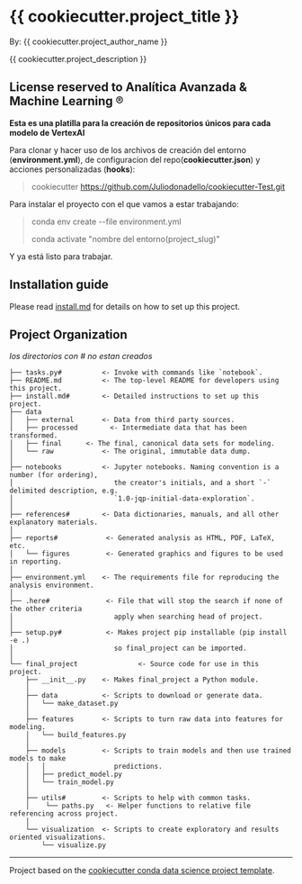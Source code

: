 # {{ cookiecutter.project_title }}

By: {{ cookiecutter.project_author_name }}

{{ cookiecutter.project_description }}

##  License reserved to Analítica Avanzada & Machine Learning ®

**Esta es una platilla para la creación de repositorios únicos para cada modelo de VertexAI**

Para clonar y hacer uso de los archivos de creación del entorno (**environment.yml**), de configuracion del repo(**cookiecutter.json**) y acciones personalizadas (**hooks**):
>cookiecutter https://github.com/Juliodonadello/cookiecutter-Test.git

Para instalar el proyecto con el que vamos a estar trabajando:
>conda env create --file environment.yml
>
>conda activate "nombre del entorno(project_slug)" 

Y ya está listo para trabajar.

## Installation guide

Please read [install.md](install.md) for details on how to set up this project.

## Project Organization

*los directorios con # no estan creados*

    ├── tasks.py#          <- Invoke with commands like `notebook`.
    ├── README.md          <- The top-level README for developers using this project.
    ├── install.md#        <- Detailed instructions to set up this project.
    ├── data
    │   ├── external       <- Data from third party sources.
    │   ├── processed        <- Intermediate data that has been transformed.
    │   ├── final      <- The final, canonical data sets for modeling.
    │   └── raw            <- The original, immutable data dump.
    │
    ├── notebooks          <- Jupyter notebooks. Naming convention is a number (for ordering),
    │                         the creator's initials, and a short `-` delimited description, e.g.
    │                         `1.0-jqp-initial-data-exploration`.
    │
    ├── references#        <- Data dictionaries, manuals, and all other explanatory materials.
    │
    ├── reports#            <- Generated analysis as HTML, PDF, LaTeX, etc.
    │   └── figures         <- Generated graphics and figures to be used in reporting.
    │
    ├── environment.yml    <- The requirements file for reproducing the analysis environment.
    │
    ├── .here#              <- File that will stop the search if none of the other criteria
    │                         apply when searching head of project.
    │
    ├── setup.py#           <- Makes project pip installable (pip install -e .)
    │                         so final_project can be imported.
    │
    └── final_project               <- Source code for use in this project.
        ├── __init__.py    <- Makes final_project a Python module.
        │
        ├── data           <- Scripts to download or generate data.
        │   └── make_dataset.py
        │
        ├── features       <- Scripts to turn raw data into features for modeling.
        │   └── build_features.py
        │
        ├── models         <- Scripts to train models and then use trained models to make
        │   │                 predictions.
        │   ├── predict_model.py
        │   └── train_model.py
        │
        ├── utils#         <- Scripts to help with common tasks.
        │    └── paths.py   <- Helper functions to relative file referencing across project.
        │
        └── visualization  <- Scripts to create exploratory and results oriented visualizations.
            └── visualize.py

---
Project based on the [cookiecutter conda data science project template](https://github.com/jvelezmagic/cookiecutter-conda-data-science).
